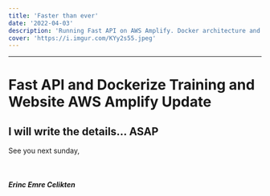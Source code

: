 ```yaml
---
title: 'Faster than ever'
date: '2022-04-03'
description: 'Running Fast API on AWS Amplify. Docker architecture and system integrity.'
cover: 'https://i.imgur.com/KYy2s55.jpeg'
---
```


---

# Fast API and Dockerize Training and Website AWS Amplify Update

## I will write the details... ASAP

See you next sunday,\
\
\
\
**_Erinc Emre Celikten_**
